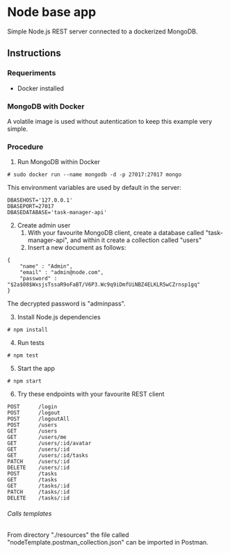 # Node base app

Simple Node.js REST server connected to a dockerized MongoDB.

## Instructions

### Requeriments

* Docker installed

### MongoDB with Docker

A volatile image is used without autentication to keep this example very simple.

### Procedure

1. Run MongoDB within Docker

```
# sudo docker run --name mongodb -d -p 27017:27017 mongo
```

This environment variables are used by default in the server:

```
DBASEHOST='127.0.0.1'
DBASEPORT=27017
DBASEDATABASE='task-manager-api'
```

2. Create admin user
    1. With your favourite MongoDB client, create a database called "task-manager-api", and within it create a collection called "users"
    2. Insert a new document as follows:

```
{
    "name" : "Admin",
    "email" : "admin@node.com",
    "password" : "$2a$08$WxsjsTssaR9oFaBT/V6P3.Wc9q9iDmfUiNBZ4ELKLR5wCZrnsp1gq"
}
```

The decrypted password is "adminpass".

3. Install Node.js dependencies

```
# npm install
```

4. Run tests

```
# npm test
```

5. Start the app

```
# npm start
```

6. Try these endpoints with your favourite REST client

```
POST      /login
POST      /logout
POST      /logoutAll
POST      /users
GET       /users
GET       /users/me
GET       /users/:id/avatar
GET       /users/:id
GET       /users/:id/tasks
PATCH     /users/:id
DELETE    /users/:id
POST      /tasks
GET       /tasks
GET       /tasks/:id
PATCH     /tasks/:id
DELETE    /tasks/:id
```
###### Calls templates

From directory "./resources" the file called "nodeTemplate.postman_collection.json" can be imported in Postman.